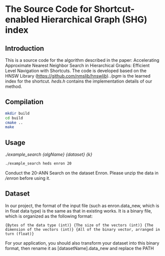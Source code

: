 # The Source Code for Shortcut-enabled Hierarchical Graph (SHG) index 

## Introduction

This is a source code for the algorithm described in the paper: Accelerating Approximate Nearest Neighbor Search in
Hierarchical Graphs: Efficient Level Navigation with Shortcuts. The code is developed based on the HNSW Library (https://github.com/nmslib/hnswlib). */pgm* is the learned index for the shortcut. *heds.h* contains the implementation details of our method.

## Compilation 

```bash
mkdir build
cd build
cmake ..
make 
```

## Usage 
*./example_search {algName} {dataset} {k}*

```bash
./example_search heds enron 20
```
Conduct the 20-ANN Search on the dataset Enron. Please unzip the data in */enron* before using it.

## Dataset
In our project, the format of the input file (such as enron.data_new, which is in float data type) is the same as that in existing works. It is a binary file, which is organized as the following format:
```
{Bytes of the data type (int)} {The size of the vectors (int)} {The dimension of the vectors (int)} {All of the binary vector, arranged in turn (float)}
```
For your application, you should also transform your dataset into this binary format, then rename it as [datasetName].data_new and replace the PATH

